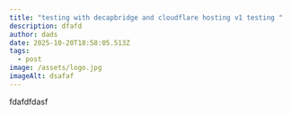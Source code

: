 ```yaml
---
title: "testing with decapbridge and cloudflare hosting v1 testing "
description: dfafd
author: dads
date: 2025-10-20T18:58:05.513Z
tags:
  - post
image: /assets/logo.jpg
imageAlt: dsafaf
---
```

fdafdfdasf
